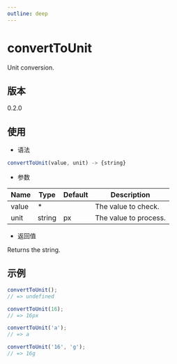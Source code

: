```yaml
---
outline: deep
---
```


# convertToUnit

Unit conversion.

## 版本

0.2.0

## 使用

- 语法

```js
convertToUnit(value, unit) -> {string}
```

- 参数

| Name  | Type   | Default   | Description             |
|-------|--------|-----------|-------------------------|
| value | *      |           | The value to check.     |
| unit  | string | px        | The value to process.   |

- 返回值

Returns the string.

## 示例

```js
convertToUnit();
// => undefined

convertToUnit(16);
// => 16px

convertToUnit('a');
// => a

convertToUnit('16', 'g');
// => 16g
```
